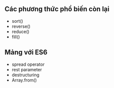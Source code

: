 ## Các phương thức phổ biến còn lại

- sort()
- reverse()
- reduce()
- fill()

## Mảng với ES6

- spread operator
- rest parameter
- destructuring
- Array.from()
